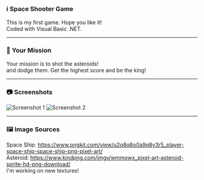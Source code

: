 ### ℹ Space Shooter Game
This is my first game. Hope you like it!  
Coded with Visual Basic .NET.  

---
### 🚀 Your Mission
Your mission is to shot the asteroids!  
and dodge them. Get the highest score and be the king!

---
### 📷 Screenshots
![Screenshot 1](https://i.imgur.com/q5YPrNl.png)
![Screenshot 2](https://i.imgur.com/M6dLikk.png)

---
### 🖼 Image Sources
Space Ship: https://www.pngkit.com/view/u2q8q8o0a9q8y3r5_player-space-ship-space-ship-png-pixel-art/  
Asteroid: https://www.kindpng.com/imgv/wmmowx_pixel-art-asteroid-sprite-hd-png-download/  
I'm working on new textures!
